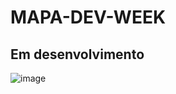 # MAPA-DEV-WEEK

## Em desenvolvimento 

![image](https://user-images.githubusercontent.com/90284411/169666350-afd3155d-6ef5-4194-b707-df736ff55749.png)
